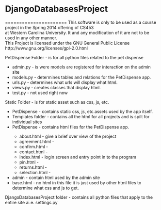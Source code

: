 <h1>DjangoDatabasesProject</h1>
======================
This software is only to be used as a course project in the Spring 2014 offering of CS453 <br> at
Western Carolina University. It and any modification of it are not to be used in any other manner.<br>
This Project is licensed under the GNU General Public License http://www.gnu.org/licenses/gpl-2.0.html

<p>PetDispense Folder - is for all python files related to the pet dispense</p>
<ul>
<li>admin.py - is were models are registered for interaction on the admin site</li>
<li>models.py - determines tables and relations for the PetDispense app.</li>
<li>urls.py - determines what urls will display what html.</li>
<li>views.py - creates classes that display html.</li>
<li>test.py - not used right now</li>
</ul>

<p>Static Folder - is for static asset such as css, js, etc.</p>
<ul>
<li>PetDispense - contains static css, js, etc.assets used by the app itself.</li>

<li>Templates folder - contains all the html for all projects and is spilt for individual sites</li>
<li>PetDispense - contains html files for the PetDispense app. </li>
    <ul>
    <li>about.html     - give a brief over view of the project</li>
    <li>agreement.html - </li>
    <li>confirm.html   - </li>
    <li>contact.html   - </li>
    <li>index.html     - login screen and entry point in to the program</li>
    <li>pin.html       - </li>
    <li>returns.html   - </li>
    <li>selection.html - </li>
    </ul>
<li>admin - contain html used by the admin site</li>
<li>base.html - no html in this file it is just used by other html files to determine what css and js to get.</li>
</ul>
<p>DjangoDatabasesProject folder - contains all python files that apply to the entire site ai.e. settings.py</p>